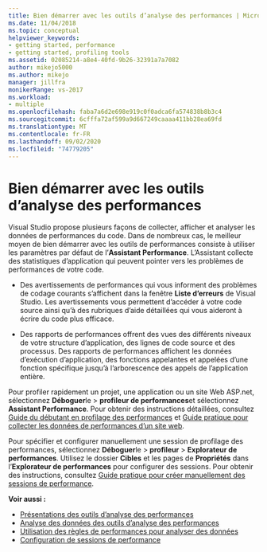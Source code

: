```yaml
---
title: Bien démarrer avec les outils d’analyse des performances | Microsoft Docs
ms.date: 11/04/2018
ms.topic: conceptual
helpviewer_keywords:
- getting started, performance
- getting started, profiling tools
ms.assetid: 02085214-a8e4-40fd-9b26-32391a7a7082
author: mikejo5000
ms.author: mikejo
manager: jillfra
monikerRange: vs-2017
ms.workload:
- multiple
ms.openlocfilehash: faba7a6d2e698e919c0f0adca6fa574838b8b3c4
ms.sourcegitcommit: 6cfffa72af599a9d667249caaaa411bb28ea69fd
ms.translationtype: MT
ms.contentlocale: fr-FR
ms.lasthandoff: 09/02/2020
ms.locfileid: "74779205"
---
```

# <a name="getting-started-with-performance-tools"></a>Bien démarrer avec les outils d’analyse des performances

Visual Studio propose plusieurs façons de collecter, afficher et analyser les données de performances du code. Dans de nombreux cas, le meilleur moyen de bien démarrer avec les outils de performances consiste à utiliser les paramètres par défaut de l’**Assistant Performance**. L’Assistant collecte des statistiques d’application qui peuvent pointer vers les problèmes de performances de votre code.

- Des avertissements de performances qui vous informent des problèmes de codage courants s’affichent dans la fenêtre **Liste d’erreurs** de Visual Studio. Les avertissements vous permettent d’accéder à votre code source ainsi qu’à des rubriques d’aide détaillées qui vous aideront à écrire du code plus efficace.

- Des rapports de performances offrent des vues des différents niveaux de votre structure d’application, des lignes de code source et des processus. Des rapports de performances affichent les données d’exécution d’application, des fonctions appelantes et appelées d’une fonction spécifique jusqu’à l’arborescence des appels de l’application entière.

Pour profiler rapidement un projet, une application ou un site Web ASP.net, sélectionnez **Déboguer**le  >  **profileur de performances**et sélectionnez **Assistant Performance**. Pour obtenir des instructions détaillées, consultez [Guide du débutant en profilage des performances](../profiling/beginners-guide-to-cpu-sampling.md) et [Guide pratique pour collecter les données de performances d’un site web](../profiling/how-to-collect-performance-data-for-a-web-site.md).

Pour spécifier et configurer manuellement une session de profilage des performances, sélectionnez **Déboguer**le  >  **profileur**  >  **Explorateur de performances**. Utilisez le dossier **Cibles** et les pages de **Propriétés** dans l’**Explorateur de performances** pour configurer des sessions. Pour obtenir des instructions, consultez [Guide pratique pour créer manuellement des sessions de performance](../profiling/how-to-manually-create-performance-sessions.md).

**Voir aussi :**

- [Présentations des outils d’analyse des performances](../profiling/overviews-performance-tools.md)
- [Analyse des données des outils d’analyse des performances](../profiling/analyzing-performance-tools-data.md)
- [Utilisation des règles de performances pour analyser des données](../profiling/using-performance-rules-to-analyze-data.md)
- [Configuration de sessions de performance](../profiling/configuring-performance-sessions.md)
